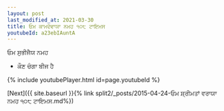 ```yaml
---
layout: post
last_modified_at: 2021-03-30
title: ਓਮ ਕਾਮਦੇਵਾਯਾ ਨਮਹ ੧੦੮ ਟਾਇਮਸ
youtubeId: a23ebIAuntA
---
```

 
 
 ਓਮ ਸੁਭੀਜੈਯ ਨਮਹ  
 
 -  ਕੌਣ ਚੰਗਾ ਬੀਜ ਹੈ 
 
  
 
  
 
 
 
 
 
 


{% include youtubePlayer.html id=page.youtubeId %}
 
[Next]({{ site.baseurl }}{% link  split2/_posts/2015-04-24-ਓਮ ਸ਼੍ਰੀਮਤਾਂ ਵਰਾਯਾ ਨਮਹ ੧੦੮ ਟਾਇਮਸ.md%})
 
